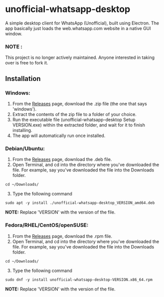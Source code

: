 # unofficial-whatsapp-desktop
A simple desktop client for WhatsApp (Unofficial), built using Electron.
The app basically just loads the web.whatsapp.com website in a native GUI window.

### NOTE :
This project is no longer actively maintained. Anyone interested in taking over is free to fork it.

## Installation

### Windows:
1. From the [Releases](https://github.com/nikhil-prabhu/unofficial-whatsapp-desktop/releases) page, download the .zip file (the one that says 'windows').
2. Extract the contents of the zip file to a folder of your choice.
3. Run the executable file (unofficial-whatsapp-desktop Setup VERSION.exe) within the extracted folder, and wait for it to finish installing.
4. The app will automatically run once installed.

### Debian/Ubuntu:
1. From the [Releases](https://github.com/nikhil-prabhu/unofficial-whatsapp-desktop/releases) page, download the .deb file.
2. Open Terminal, and cd into the directory where you've downloaded the file. For example, say you've downloaded the file into the Downloads folder.
```
cd ~/Downloads/
```
3. Type the following command
```
sudo apt -y install ./unofficial-whatsapp-desktop_VERSION_amd64.deb
```
**NOTE:** Replace 'VERSION' with the version of the file.

### Fedora/RHEL/CentOS/openSUSE:
1. From the [Releases](https://github.com/nikhil-prabhu/unofficial-whatsapp-desktop/releases) page, download the .rpm file.
2. Open Terminal, and cd into the directory where you've downloaded the file. For example, say you've downloaded the file into the Downloads folder.
```
cd ~/Downloads/
```
3. Type the following command
```
sudo dnf -y install unofficial-whatsapp-desktop-VERSION.x86_64.rpm
```
**NOTE:** Replace 'VERSION' with the version of the file.
